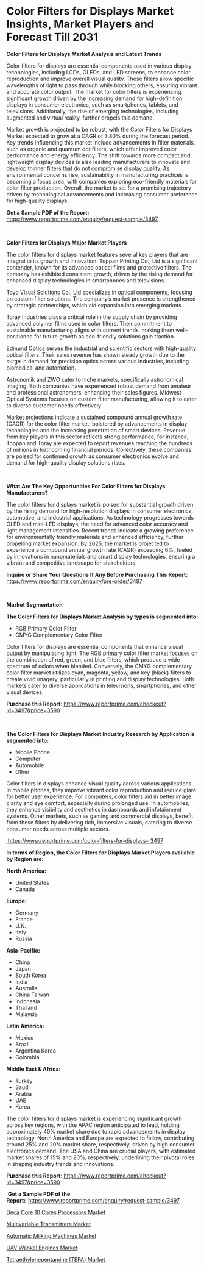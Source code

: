 <p><h1>Color Filters for Displays Market Insights, Market Players and Forecast Till 2031</h1></p><p><strong>Color Filters for Displays Market Analysis and Latest Trends</strong></p>
<p><p>Color filters for displays are essential components used in various display technologies, including LCDs, OLEDs, and LED screens, to enhance color reproduction and improve overall visual quality. These filters allow specific wavelengths of light to pass through while blocking others, ensuring vibrant and accurate color output. The market for color filters is experiencing significant growth driven by the increasing demand for high-definition displays in consumer electronics, such as smartphones, tablets, and televisions. Additionally, the rise of emerging technologies, including augmented and virtual reality, further propels this demand.</p><p>Market growth is projected to be robust, with the Color Filters for Displays Market expected to grow at a CAGR of 3.80% during the forecast period. Key trends influencing this market include advancements in filter materials, such as organic and quantum dot filters, which offer improved color performance and energy efficiency. The shift towards more compact and lightweight display devices is also leading manufacturers to innovate and develop thinner filters that do not compromise display quality. As environmental concerns rise, sustainability in manufacturing practices is becoming a focus area, with companies exploring eco-friendly materials for color filter production. Overall, the market is set for a promising trajectory driven by technological advancements and increasing consumer preference for high-quality displays.</p></p>
<p><strong>Get a Sample PDF of the Report:&nbsp;</strong> <a href="https://www.reportprime.com/enquiry/request-sample/3497">https://www.reportprime.com/enquiry/request-sample/3497</a></p>
<p>&nbsp;</p>
<p><strong>Color Filters for Displays Major Market Players</strong></p>
<p><p>The color filters for displays market features several key players that are integral to its growth and innovation. Toppan Printing Co., Ltd is a significant contender, known for its advanced optical films and protective filters. The company has exhibited consistent growth, driven by the rising demand for enhanced display technologies in smartphones and televisions.</p><p>Toyo Visual Solutions Co., Ltd specializes in optical components, focusing on custom filter solutions. The company’s market presence is strengthened by strategic partnerships, which aid expansion into emerging markets.</p><p>Toray Industries plays a critical role in the supply chain by providing advanced polymer films used in color filters. Their commitment to sustainable manufacturing aligns with current trends, making them well-positioned for future growth as eco-friendly solutions gain traction.</p><p>Edmund Optics serves the industrial and scientific sectors with high-quality optical filters. Their sales revenue has shown steady growth due to the surge in demand for precision optics across various industries, including biomedical and automation.</p><p>Astronomik and ZWO cater to niche markets, specifically astronomical imaging. Both companies have experienced robust demand from amateur and professional astronomers, enhancing their sales figures. Midwest Optical Systems focuses on custom filter manufacturing, allowing it to cater to diverse customer needs effectively.</p><p>Market projections indicate a sustained compound annual growth rate (CAGR) for the color filter market, bolstered by advancements in display technologies and the increasing penetration of smart devices. Revenue from key players in this sector reflects strong performance; for instance, Toppan and Toray are expected to report revenues reaching the hundreds of millions in forthcoming financial periods. Collectively, these companies are poised for continued growth as consumer electronics evolve and demand for high-quality display solutions rises.</p></p>
<p>&nbsp;</p>
<p><strong>What Are The Key Opportunities For Color Filters for Displays Manufacturers?</strong></p>
<p><p>The color filters for displays market is poised for substantial growth driven by the rising demand for high-resolution displays in consumer electronics, automotive, and industrial applications. As technology progresses towards OLED and mini-LED displays, the need for advanced color accuracy and light management intensifies. Recent trends indicate a growing preference for environmentally friendly materials and enhanced efficiency, further propelling market expansion. By 2025, the market is projected to experience a compound annual growth rate (CAGR) exceeding 6%, fueled by innovations in nanomaterials and smart display technologies, ensuring a vibrant and competitive landscape for stakeholders.</p></p>
<p><strong>Inquire or Share Your Questions If Any Before Purchasing This Report:</strong> <a href="https://www.reportprime.com/enquiry/pre-order/3497">https://www.reportprime.com/enquiry/pre-order/3497</a></p>
<p>&nbsp;</p>
<p><strong>Market Segmentation</strong></p>
<p><strong>The Color Filters for Displays Market Analysis by types is segmented into:</strong></p>
<p><ul><li>RGB Primary Color Filter</li><li>CMYG Complementary Color Filter</li></ul></p>
<p><p>Color filters for displays are essential components that enhance visual output by manipulating light. The RGB primary color filter market focuses on the combination of red, green, and blue filters, which produce a wide spectrum of colors when blended. Conversely, the CMYG complementary color filter market utilizes cyan, magenta, yellow, and key (black) filters to create vivid imagery, particularly in printing and display technologies. Both markets cater to diverse applications in televisions, smartphones, and other visual devices.</p></p>
<p><strong>Purchase this Report:&nbsp;</strong><a href="https://www.reportprime.com/checkout?id=3497&price=3590">https://www.reportprime.com/checkout?id=3497&price=3590</a></p>
<p>&nbsp;</p>
<p><strong>The Color Filters for Displays Market Industry Research by Application is segmented into:</strong></p>
<p><ul><li>Mobile Phone</li><li>Computer</li><li>Automobile</li><li>Other</li></ul></p>
<p><p>Color filters in displays enhance visual quality across various applications. In mobile phones, they improve vibrant color reproduction and reduce glare for better user experience. For computers, color filters aid in better image clarity and eye comfort, especially during prolonged use. In automobiles, they enhance visibility and aesthetics in dashboards and infotainment systems. Other markets, such as gaming and commercial displays, benefit from these filters by delivering rich, immersive visuals, catering to diverse consumer needs across multiple sectors.</p></p>
<p><a href="https://www.reportprime.com/color-filters-for-displays-r3497">&nbsp;https://www.reportprime.com/color-filters-for-displays-r3497</a></p>
<p><strong>In terms of Region, the Color Filters for Displays Market Players available by Region are:</strong></p>
<p>
    <p> <strong> North America: </strong>
        <ul>
            <li>United States</li>
            <li>Canada</li>
        </ul>
        </p> 
    <p> <strong> Europe: </strong>
        <ul>
            <li>Germany</li>
            <li>France</li>
            <li>U.K.</li>
            <li>Italy</li>
            <li>Russia</li>
        </ul>
        </p> 
    <p> <strong> Asia-Pacific: </strong>
        <ul>
            <li>China</li>
            <li>Japan</li>
            <li>South Korea</li>
            <li>India</li>
            <li>Australia</li>
            <li>China Taiwan</li>
            <li>Indonesia</li>
            <li>Thailand</li>
            <li>Malaysia</li>
        </ul>
        </p> 
    <p> <strong> Latin America: </strong>
        <ul>
            <li>Mexico</li>
            <li>Brazil</li>
            <li>Argentina Korea</li>
            <li>Colombia</li>
        </ul>
        </p> 
    <p> <strong> Middle East & Africa: </strong>
        <ul>
            <li>Turkey</li>
            <li>Saudi</li>
            <li>Arabia</li>
            <li>UAE</li>
            <li>Korea</li>
        </ul>
    </p>
    </p>
<p><p>The color filters for displays market is experiencing significant growth across key regions, with the APAC region anticipated to lead, holding approximately 40% market share due to rapid advancements in display technology. North America and Europe are expected to follow, contributing around 25% and 20% market share, respectively, driven by high consumer electronics demand. The USA and China are crucial players, with estimated market shares of 15% and 20%, respectively, underlining their pivotal roles in shaping industry trends and innovations.</p></p>
<p><strong>Purchase this Report: </strong><a href="https://www.reportprime.com/checkout?id=3497&price=3590">https://www.reportprime.com/checkout?id=3497&price=3590</a></p>
<p>&nbsp;<strong>Get a Sample PDF of the Report:&nbsp;&nbsp;</strong><a href="https://www.reportprime.com/enquiry/request-sample/3497">https://www.reportprime.com/enquiry/request-sample/3497</a></p>
<p><strong></strong></p>
<p><p><a href="https://github.com/mharielmesa/Market-Research-Report-List-4/blob/main/deca-core-10-cores-processors-market.md">Deca Core 10 Cores Processors Market</a></p><p><a href="https://www.linkedin.com/pulse/multivariable-transmitters-market-outlook-complete-industry-3uj5f?trackingId=RpMnM6ERSimRlJDgMMKUXg%3D%3D">Multivariable Transmitters Market</a></p><p><a href="https://www.linkedin.com/pulse/automatic-milking-machines-market-size-share-trends-analysis-ngu9f?trackingId=sWJ%2FHIRBQ2q2jEL%2BTDYvvw%3D%3D">Automatic Milking Machines Market</a></p><p><a href="https://issuu.com/reportprime-2/docs/uav-wankel-engines-market-size-2030_fd175dda43da3b">UAV Wankel Engines Market</a></p><p><a href="https://issuu.com/reportprime-2/docs/tetraethylenepentamine-tepa-market-_ad318c090bb7e5">Tetraethylenepentamine (TEPA) Market</a></p></p>